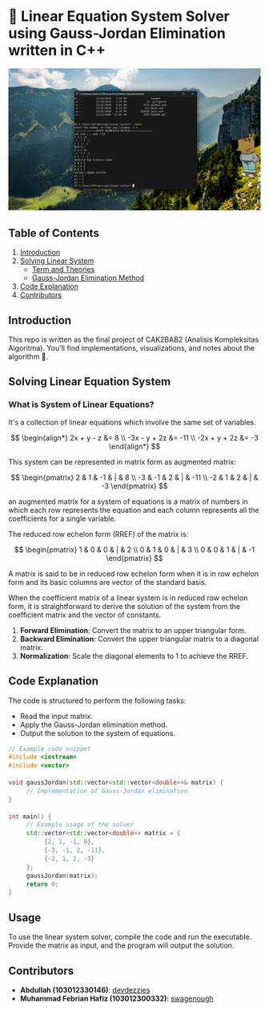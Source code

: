 # 🫎 Linear Equation System Solver using Gauss-Jordan Elimination written in C++

![alt text](assets/chill-guy.png)

## Table of Contents
1. [Introduction](#introduction)
2. [Solving Linear System](#solving-linear-equation-system)
    - [Term and Theories](#gauss-jordan-elimination)
    - [Gauss-Jordan Elimination Method](#gauss-jordan-elimination)
3. [Code Explanation](#code-explanation)
4. [Contributors](#contributors)

## Introduction
This repo is written as the final project of CAK2BAB2 (Analisis Kompleksitas Algoritma). You'll find implementations, visualizations, and notes about the algorithm 🧠.

## Solving Linear Equation System

### What is System of Linear Equations?
It's a collection of linear equations which involve the same set of variables.

$$
\begin{align*}
2x + y - z &= 8 \\
-3x - y + 2z &= -11 \\
-2x + y + 2z &= -3
\end{align*}
$$

This system can be represented in matrix form as augmented matrix:

$$
\begin{pmatrix}
2 & 1 & -1 & | & 8 \\
-3 & -1 & 2 & | & -11 \\
-2 & 1 & 2 & | & -3
\end{pmatrix}
$$

an augmented matrix for a system of equations is a matrix of numbers in which each row represents the equation and each column represents all the coefficients for a single variable.

The reduced row echelon form (RREF) of the matrix is:

$$
\begin{pmatrix}
1 & 0 & 0 & | & 2 \\
0 & 1 & 0 & | & 3 \\
0 & 0 & 1 & | & -1
\end{pmatrix}
$$

A matrix is said to be in reduced row echelon form when it is in row echelon form and its basic columns are vector of the standard basis.

When the coefficient matrix of a linear system is in reduced row echelon form, it is straightforward to derive the solution of the system from the coefficient matrix and the vector of constants.

1. **Forward Elimination**: Convert the matrix to an upper triangular form.
2. **Backward Elimination**: Convert the upper triangular matrix to a diagonal matrix.
3. **Normalization**: Scale the diagonal elements to 1 to achieve the RREF.

## Code Explanation
The code is structured to perform the following tasks:
- Read the input matrix.
- Apply the Gauss-Jordan elimination method.
- Output the solution to the system of equations.

```cpp
// Example code snippet
#include <iostream>
#include <vector>

void gaussJordan(std::vector<std::vector<double>>& matrix) {
     // Implementation of Gauss-Jordan elimination
}

int main() {
     // Example usage of the solver
     std::vector<std::vector<double>> matrix = {
          {2, 1, -1, 8},
          {-3, -1, 2, -11},
          {-2, 1, 2, -3}
     };
     gaussJordan(matrix);
     return 0;
}
```

## Usage
To use the linear system solver, compile the code and run the executable. Provide the matrix as input, and the program will output the solution.

## Contributors
- **Abdullah (103012330146)**: [devdezzies](https://github.com/devdezzies)
- **Muhammad Febrian Hafiz (103012300332)**: [swagenough](https://github.com/swagenough)
